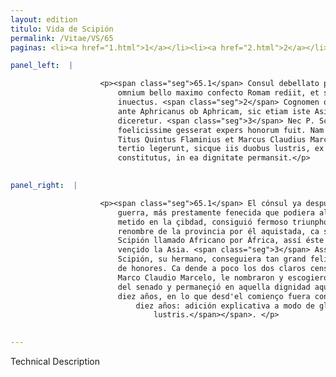```yaml
---
layout: edition
titulo: Vida de Scipión
permalink: /Vitae/VS/65
paginas: <li><a href="1.html">1</a></li><li><a href="2.html">2</a></li><li><a href="3.html">3</a></li><li><a href="4.html">4</a></li><li><a href="5.html">5</a></li><li><a href="6.html">6</a></li><li><a href="7.html">7</a></li><li><a href="8.html">8</a></li><li><a href="9.html">9</a></li><li><a href="10.html">10</a></li><li><a href="11.html">11</a></li><li><a href="12.html">12</a></li><li><a href="13.html">13</a></li><li><a href="14.html">14</a></li><li><a href="15.html">15</a></li><li><a href="16.html">16</a></li><li><a href="17.html">17</a></li><li><a href="18.html">18</a></li><li><a href="19.html">19</a></li><li><a href="20.html">20</a></li><li><a href="21.html">21</a></li><li><a href="22.html">22</a></li><li><a href="23.html">23</a></li><li><a href="24.html">24</a></li><li><a href="25.html">25</a></li><li><a href="26.html">26</a></li><li><a href="27.html">27</a></li><li><a href="28.html">28</a></li><li><a href="29.html">29</a></li><li><a href="30.html">30</a></li><li><a href="31.html">31</a></li><li><a href="32.html">32</a></li><li><a href="33.html">33</a></li><li><a href="34.html">34</a></li><li><a href="35.html">35</a></li><li><a href="36.html">36</a></li><li><a href="37.html">37</a></li><li><a href="38.html">38</a></li><li><a href="39.html">39</a></li><li><a href="40.html">40</a></li><li><a href="41.html">41</a></li><li><a href="42.html">42</a></li><li><a href="43.html">43</a></li><li><a href="44.html">44</a></li><li><a href="45.html">45</a></li><li><a href="46.html">46</a></li><li><a href="47.html">47</a></li><li><a href="48.html">48</a></li><li><a href="49.html">49</a></li><li><a href="50.html">50</a></li><li><a href="51.html">51</a></li><li><a href="52.html">52</a></li><li><a href="53.html">53</a></li><li><a href="54.html">54</a></li><li><a href="55.html">55</a></li><li><a href="56.html">56</a></li><li><a href="57.html">57</a></li><li><a href="58.html">58</a></li><li><a href="59.html">59</a></li><li><a href="60.html">60</a></li><li><a href="61.html">61</a></li><li><a href="62.html">62</a></li><li><a href="63.html">63</a></li><li><a href="64.html">64</a></li><li><a href="65.html">65</a></li><li><a href="66.html">66</a></li><li><a href="67.html">67</a></li><li><a href="68.html">68</a></li><li><a href="69.html">69</a></li><li><a href="70.html">70</a></li><li><a href="71.html">71</a></li><li><a href="72.html">72</a></li><li><a href="73.html">73</a></li><li><a href="74.html">74</a></li>

panel_left:  |

                    <p><span class="seg">65.1</span> Consul debellato potentissimo rege Asiae celeriusque opinione
                        omnium bello maximo confecto Romam rediit, et specioso triumpho urbem est
                        inuectus. <span class="seg">2</span> Cognomen quoque ex deuicta prouincia meruit, ut sicut
                        ante Aphricanus ob Aphricam, sic etiam iste Asiaticus ob Asiam subactam
                        diceretur. <span class="seg">3</span> Nec P. Scipio cuius consilio L. frater rempublicam
                        foelicissime gesserat expers honorum fuit. Nam paulopost duo clari censores
                        Titus Quintus Flaminius et Marcus Claudius Marcellus eum principem senatus
                        tertio legerunt, sicque iis duobus lustris, ex quo est ab initio
                        constitutus, in ea dignitate permansit.</p>
                

panel_right:  |

                    <p><span class="seg">65.1</span> El cónsul ya después de vencido el muy poderoso rey por
                        guerra, más prestamente fenecida que podiera alguno pensar, bolvió a Roma y,
                        metido en la çibdad, consiguió fermoso triunpho. <span class="seg">2</span> Y mereçió
                        renombre de la provincia por él aquistada, ca segund antes fue Publio
                        Scipión llamado Africano por África, assí éste se dixo Asiático por aver
                        vençido la Asia. <span class="seg">3</span> Assí mesmo Publio por cuyo consejo Lucio
                        Scipión, su hermano, conseguiera tan grand felicidad, fue en esto menguado
                        de honores. Ca dende a poco los dos claros censores, Tito Quincio Flaminio y
                        Marco Claudio Marcelo, le nombraron y escogieron la tercera vez por príncipe
                        del senado y permaneçió en aquella dignidad aquellos dos lustros, que son
                        diez años, en lo que desd'el comienço fuera constituydo<span class="nota"><sup>23</sup><span class="texto_nota">que son
                            diez años: adición explicativa a modo de glosa aclaratoria del lat.
                                lustris.</span></span>. </p>
                

---
```


Technical Description 